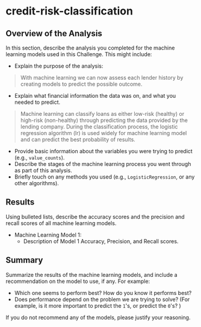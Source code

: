 # credit-risk-classification

## Overview of the Analysis

In this section, describe the analysis you completed for the machine learning models used in this Challenge. This might include:

* Explain the purpose of the analysis:
>With machine learning we can now assess each lender history by creating models to predict the possible outcome.
  
* Explain what financial information the data was on, and what you needed to predict.
>Machine learning can classify loans as either low-risk (healthy) or high-risk (non-healthy) through predicting the data provided by the lending company. During the classification process, the logistic regression algorithm (lr) is used widely for machine learning model and can predict the best probability of results.

* Provide basic information about the variables you were trying to predict (e.g., `value_counts`).
* Describe the stages of the machine learning process you went through as part of this analysis.
* Briefly touch on any methods you used (e.g., `LogisticRegression`, or any other algorithms).

## Results

Using bulleted lists, describe the accuracy scores and the precision and recall scores of all machine learning models.

* Machine Learning Model 1:
    * Description of Model 1 Accuracy, Precision, and Recall scores.

## Summary

Summarize the results of the machine learning models, and include a recommendation on the model to use, if any. For example:

* Which one seems to perform best? How do you know it performs best?
* Does performance depend on the problem we are trying to solve? (For example, is it more important to predict the `1`'s, or predict the `0`'s? )

If you do not recommend any of the models, please justify your reasoning.
